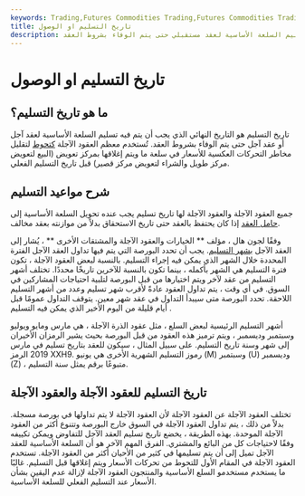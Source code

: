 ```yaml
---
keywords: Trading,Futures Commodities Trading,Futures Commodities Trading Strategy and Education,Futures and Commodities Trading,Strategy and Education
title: تاريخ التسليم او الوصول
description: تاريخ التسليم هو التاريخ النهائي الذي يجب أن يتم فيه تسليم السلعة الأساسية لعقد مستقبلي حتى يتم الوفاء بشروط العقد.
---
```


# تاريخ التسليم او الوصول
## ما هو تاريخ التسليم؟

تاريخ التسليم هو التاريخ النهائي الذي يجب أن يتم فيه تسليم السلعة الأساسية لعقد آجل أو عقد آجل حتى يتم الوفاء بشروط العقد. تُستخدم معظم العقود الآجلة [كتحوط](/hedge) لتقليل مخاطر التحركات العكسية للأسعار في سلعة ما ويتم إغلاقها بمركز تعويض (البيع لتعويض مركز طويل والشراء لتعويض مركز قصير) قبل تاريخ التسليم الفعلي.

## شرح مواعيد التسليم

جميع العقود الآجلة والعقود الآجلة لها تاريخ تسليم يجب عنده تحويل السلعة الأساسية إلى [حامل العقد](/contractholder) إذا كان يحتفظ بالعقد حتى تاريخ الاستحقاق بدلاً من موازنته بعقد مخالف.

وفقًا لجون هال ، مؤلف ** الخيارات والعقود الآجلة والمشتقات الأخرى ** ، يُشار إلى العقد الآجل [بشهر التسليم](/deliverymonth). يجب أن تحدد البورصة التي يتم فيها تداول العقد الآجل الفترة المحددة خلال الشهر الذي يمكن فيه إجراء التسليم. بالنسبة لبعض العقود الآجلة ، تكون فترة التسليم هي الشهر بأكمله ، بينما تكون بالنسبة للآخرين تاريخًا محددًا. تختلف أشهر التسليم من عقد لآخر ويتم اختيارها من قبل البورصة لتلبية احتياجات المشاركين في السوق. في أي وقت ، يتم تداول العقود عادةً لأقرب شهر تسليم وعدد من أشهر التسليم اللاحقة. تحدد البورصة متى سيبدأ التداول في عقد شهر معين. يتوقف التداول عمومًا قبل أيام قليلة من اليوم الأخير الذي يمكن فيه التسليم .

أشهر التسليم الرئيسية لبعض السلع ، مثل عقود الذرة الآجلة ، هي مارس ومايو ويوليو وسبتمبر وديسمبر ، ويتم ترميز هذه العقود من قبل البورصة بحيث يشير الرمزان الأخيران إلى شهر وسنة تاريخ التسليم. على سبيل المثال ، سيكون للعقد بتاريخ تسليم في مارس 2019 الرمز XXH9. رموز التسليم الشهرية الأخرى هي يونيو (M) وسبتمبر (U) وديسمبر (Z) ، متبوعًا برقم يمثل سنة التسليم.

## تاريخ التسليم للعقود الآجلة والعقود الآجلة

تختلف العقود الآجلة عن العقود الآجلة لأن العقود الآجلة لا يتم تداولها في بورصة مسجلة. بدلاً من ذلك ، يتم تداول العقود الآجلة في السوق خارج البورصة وتتنوع أكثر من العقود الآجلة الموحدة. بهذه الطريقة ، يخضع تاريخ تسليم العقد الآجل للتفاوض ويمكن تكييفه وفقًا لاحتياجات كل من البائع والمشتري. الفرق المهم الآخر هو أن السلعة الأساسية للعقد الآجل تميل إلى أن يتم تسليمها في كثير من الأحيان أكثر من العقود الآجلة. تستخدم العقود الآجلة في المقام الأول للتحوط من تحركات الأسعار ويتم إغلاقها قبل التسليم. غالبًا ما يستخدم مستخدمو السلع الأساسية والمنتجون العقود الآجلة لإزالة عدم اليقين بشأن الأسعار عند التسليم الفعلي للسلعة الأساسية.


